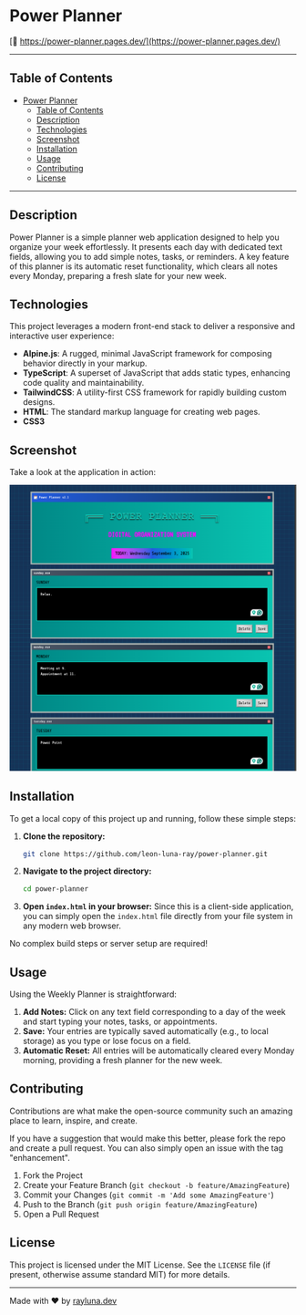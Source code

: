 # Power Planner

[🚀 https://power-planner.pages.dev/](https://power-planner.pages.dev/)

---

## Table of Contents

- [Power Planner](#power-planner)
  - [Table of Contents](#table-of-contents)
  - [Description](#description)
  - [Technologies](#technologies)
  - [Screenshot](#screenshot)
  - [Installation](#installation)
  - [Usage](#usage)
  - [Contributing](#contributing)
  - [License](#license)

---

## Description

Power Planner is a simple planner web application designed to help you organize your week effortlessly. It presents each day with dedicated text fields, allowing you to add simple notes, tasks, or reminders. A key feature of this planner is its automatic reset functionality, which clears all notes every Monday, preparing a fresh slate for your new week.

## Technologies

This project leverages a modern front-end stack to deliver a responsive and interactive user experience:

*   **Alpine.js**: A rugged, minimal JavaScript framework for composing behavior directly in your markup.
*   **TypeScript**: A superset of JavaScript that adds static types, enhancing code quality and maintainability.
*   **TailwindCSS**: A utility-first CSS framework for rapidly building custom designs.
*   **HTML**: The standard markup language for creating web pages.
*   **CSS3**

## Screenshot

Take a look at the application in action:

![Power Planner Screenshot](./public/images/power-planner.png)

## Installation

To get a local copy of this project up and running, follow these simple steps:

1.  **Clone the repository:**
    ```bash
    git clone https://github.com/leon-luna-ray/power-planner.git
    ```
2.  **Navigate to the project directory:**
    ```bash
    cd power-planner
    ```
3.  **Open `index.html` in your browser:**
    Since this is a client-side application, you can simply open the `index.html` file directly from your file system in any modern web browser.

No complex build steps or server setup are required!

## Usage

Using the Weekly Planner is straightforward:

1.  **Add Notes:** Click on any text field corresponding to a day of the week and start typing your notes, tasks, or appointments.
2.  **Save:** Your entries are typically saved automatically (e.g., to local storage) as you type or lose focus on a field.
3.  **Automatic Reset:** All entries will be automatically cleared every Monday morning, providing a fresh planner for the new week.

## Contributing

Contributions are what make the open-source community such an amazing place to learn, inspire, and create.

If you have a suggestion that would make this better, please fork the repo and create a pull request. You can also simply open an issue with the tag "enhancement".

1.  Fork the Project
2.  Create your Feature Branch (`git checkout -b feature/AmazingFeature`)
3.  Commit your Changes (`git commit -m 'Add some AmazingFeature'`)
4.  Push to the Branch (`git push origin feature/AmazingFeature`)
5.  Open a Pull Request

## License

This project is licensed under the MIT License. See the `LICENSE` file (if present, otherwise assume standard MIT) for more details.

---

Made with ❤️ by [rayluna.dev](https://www.rayluna.dev)